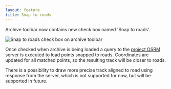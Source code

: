 ```yaml
---
layout: feature
title: Snap to roads
---
```


Archive toolbar now contains new check box named 'Snap to roads'.
 
![Snap to roads check box on archive toolbar](http://i57.tinypic.com/15pqwx5.png) 
 
Once checked when archive is being loaded a query to the [project OSRM](http://project-osrm.org/) server is executed to load points snapped to roads. Coordinates are updated for all matched points, so the resulting track will be closer to roads. 

There is a possibility to draw more precise track aligned to road using response from the server, which is not supported for now, but will be supported in future.